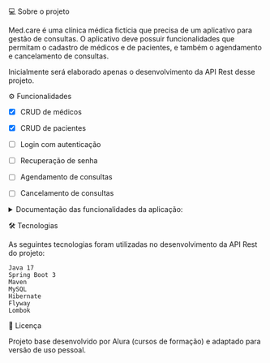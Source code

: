 💻 Sobre o projeto

Med.care é uma clínica médica fictícia que precisa de um aplicativo para gestão de consultas. O aplicativo deve possuir funcionalidades que permitam o cadastro de médicos e de pacientes, e também o agendamento e cancelamento de consultas.

Inicialmente será elaborado apenas o desenvolvimento da API Rest desse projeto.


⚙️ Funcionalidades

  - [x] CRUD de médicos
  - [x] CRUD de pacientes
  - [ ] Login com autenticação
  - [ ] Recuperação de senha
  - [ ] Agendamento de consultas
  - [ ] Cancelamento de consultas


<details> <summary> Documentação das funcionalidades da aplicação:</summary>

    - Cadastro de médicos:
      O sistema deve possuir uma funcionalidade de cadastro de médicos, na qual as seguintes informações deverão ser preenchidas:
        - Nome
        - E-mail
        - Telefone
        - CRM
        - Especialidade (Ortopedia, Cardiologia, Ginecologia ou Dermatologia)
        - Endereço completo (logradouro, número, complemento, bairro, cidade, UF e CEP)
      Todas as informações são de preenchimento obrigatório, exceto o número e o complemento do endereço.

    - Listagem de médicos:
      O sistema deve possuir uma funcionalidade de listagem de médicos, na qual as seguintes informações, de cada um dos médicos cadastrados, deverão ser exibidas:
        - Nome
        - E-mail
        - CRM
        - Especialidade
      A listagem deve ser ordenada pelo nome do médico, de maneira crescente, bem como ser paginada, trazendo 10 registros por página.

    - Atualização de médicos:
      O sistema deve possuir uma funcionalidade de atualização de dados cadastrais de médicos, na qual as seguintes informações poderão ser atualizadas:
        - Nome
        - Telefone
        - Endereço
      As seguintes regras de negócio devem ser validadas pelo sistema:
        - Não permitir a alteração do e-mail do médico;
        - Não permitir a alteração do CRM do médico;
        - Não permitir a alteração da Especialidade do médico.

    - Exclusão de médicos:
      O sistema deve possuir uma funcionalidade que permita a exclusão de médicos cadastrados.
      As seguintes regras de negócio devem ser validadas pelo sistema:
        - A exclusão não deve apagar os dados do médico, mas torná-lo como "inativo" no sistema.


    - Cadastro de pacientes:
      O sistema deve possuir uma funcionalidade de cadastro de pacientes, na qual as seguintes informações deverão ser preenchidas:
        - Nome
        - E-mail
        -Telefone
        - CPF
      Endereço completo (logradouro, número, complemento, bairro, cidade, UF e CEP)
      
    - Listagem de pacientes:
      O sistema deve possuir uma funcionalidade de listagem de pacientes, na qual as seguintes informações, de cada um dos pacientes cadastrados, deverão ser exibidas:
        - Nome
        - E-mail
        - CPF
      A listagem deve ser ordenada pelo nome do paciente, de maneira crescente, bem como ser paginada, trazendo 10 registros por página.

    - Atualização de pacientes:
      O sistema deve possuir uma funcionalidade de atualização de dados cadastrais de pacientes, na qual as seguintes informações poderão ser atualizadas:
        - Nome
        - Telefone
        - Endereço
      As seguintes regras de negócio devem ser validadas pelo sistema:
        - Não permitir a alteração do e-mail do paciente;
        - Não permitir a alteração do CPF do paciente.
      Todas as informações são de preenchimento obrigatório, exceto o número e o complemento do endereço.

    - Exclusão de pacientes:
      O sistema deve possuir uma funcionalidade que permita a exclusão de pacientes cadastrados.
      As seguintes regras de negócio devem ser validadas pelo sistema:
        - A exclusão não deve apagar os dados do paciente, mas torná-lo como "inativo" no sistema.

</details>

🛠 Tecnologias

As seguintes tecnologias foram utilizadas no desenvolvimento da API Rest do projeto:

    Java 17
    Spring Boot 3
    Maven
    MySQL
    Hibernate
    Flyway
    Lombok

📝 Licença

Projeto base desenvolvido por Alura (cursos de formação) e adaptado para versão de uso pessoal.
